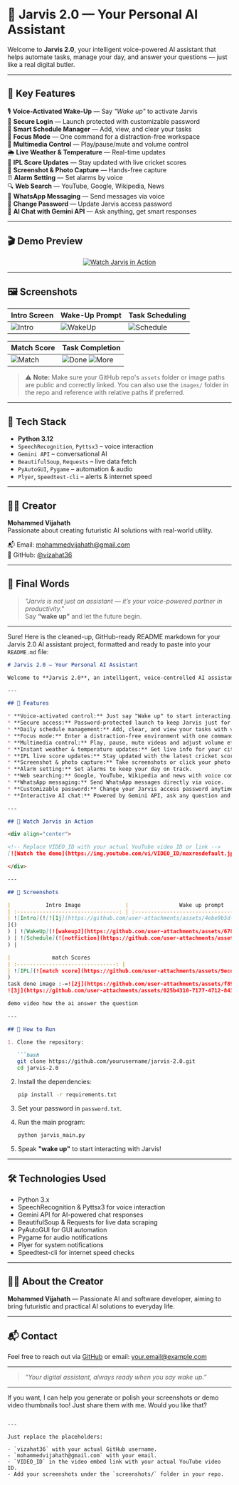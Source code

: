 # 🤖 Jarvis 2.0 — Your Personal AI Assistant

Welcome to **Jarvis 2.0**, your intelligent voice-powered AI assistant that helps automate tasks, manage your day, and answer your questions — just like a real digital butler.

---

## 🚀 Key Features

🎙️ **Voice-Activated Wake-Up** — Say _"Wake up"_ to activate Jarvis  
🔐 **Secure Login** — Launch protected with customizable password  
📆 **Smart Schedule Manager** — Add, view, and clear your tasks  
🎯 **Focus Mode** — One command for a distraction-free workspace  
🎵 **Multimedia Control** — Play/pause/mute and volume control  
🌦️ **Live Weather & Temperature** — Real-time updates  
🏏 **IPL Score Updates** — Stay updated with live cricket scores  
📸 **Screenshot & Photo Capture** — Hands-free capture  
⏰ **Alarm Setting** — Set alarms by voice  
🔍 **Web Search** — YouTube, Google, Wikipedia, News  
💬 **WhatsApp Messaging** — Send messages via voice  
🔁 **Change Password** — Update Jarvis access password  
🤖 **AI Chat with Gemini API** — Ask anything, get smart responses  

---

## 🎬 Demo Preview

<div align="center">

<!-- Replace VIDEO_ID with your actual video ID -->
[![Watch Jarvis in Action](https://img.youtube.com/vi/VIDEO_ID/maxresdefault.jpg)](https://www.youtube.com/watch?v=VIDEO_ID)

</div>

---

## 🖼️ Screenshots

| Intro Screen | Wake-Up Prompt | Task Scheduling |
|--------------|----------------|-----------------|
| ![Intro](https://github.com/vizahat36/jarvis-2.0/assets/4ebe9b5d-c919-4699-a983-5a9baab0d3fb/1j.png) | ![WakeUp](https://github.com/vizahat36/jarvis-2.0/assets/678b5bb9-3397-4147-86e7-c9bd33c2f7d8/wakeupJ.png) | ![Schedule](https://github.com/vizahat36/jarvis-2.0/assets/2c9fddf5-86bf-4924-8436-a2990381a163/notfiction.png) |

| Match Score | Task Completion |
|-------------|------------------|
| ![Match](https://github.com/vizahat36/jarvis-2.0/assets/9ecd9b24-3e97-47f8-8381-7db1b2fe022a/matchscore.png) | ![Done](https://github.com/vizahat36/jarvis-2.0/assets/f89b448b-e236-42bc-b4a5-528e7295a927/2j.png) ![More](https://github.com/vizahat36/jarvis-2.0/assets/025b4310-7177-4712-8433-56252552678d/3j.png) |

> ⚠️ **Note:** Make sure your GitHub repo's `assets` folder or image paths are public and correctly linked. You can also use the `images/` folder in the repo and reference with relative paths if preferred.

---

## 🧠 Tech Stack

- **Python 3.12**
- `SpeechRecognition`, `Pyttsx3` – voice interaction  
- `Gemini API` – conversational AI  
- `BeautifulSoup`, `Requests` – live data fetch  
- `PyAutoGUI`, `Pygame` – automation & audio  
- `Plyer`, `Speedtest-cli` – alerts & internet speed  

---

## 🧑‍💻 Creator

**Mohammed Vijahath**  
Passionate about creating futuristic AI solutions with real-world utility.

📬 Email: [mohammedvijahath@gmail.com](mailto:mohammedvijahath@gmail.com)  
🔗 GitHub: [@vizahat36](https://github.com/vizahat36)

---

## 💬 Final Words

> _"Jarvis is not just an assistant — it’s your voice-powered partner in productivity."_  
> Say **“wake up”** and let the future begin.

---






























Sure! Here is the cleaned-up, GitHub-ready README markdown for your Jarvis 2.0 AI assistant project, formatted and ready to paste into your `README.md` file:

````markdown
# Jarvis 2.0 — Your Personal AI Assistant

Welcome to **Jarvis 2.0**, an intelligent, voice-controlled AI assistant designed to make your daily tasks easier, faster, and fun! Powered by Python and advanced APIs, Jarvis listens, understands, and responds to your commands, acting as your very own digital butler.

---

## 🚀 Features

* **Voice-activated control:** Just say "Wake up" to start interacting.  
* **Secure access:** Password-protected launch to keep Jarvis just for you.  
* **Daily schedule management:** Add, clear, and view your tasks with voice commands.  
* **Focus mode:** Enter a distraction-free environment with one command.  
* **Multimedia control:** Play, pause, mute videos and adjust volume effortlessly.  
* **Instant weather & temperature updates:** Get live info for your city.  
* **IPL live score updates:** Stay updated with the latest cricket scores.  
* **Screenshot & photo capture:** Take screenshots or click your photo hands-free.  
* **Alarm setting:** Set alarms to keep your day on track.  
* **Web searching:** Google, YouTube, Wikipedia and news with voice commands.  
* **WhatsApp messaging:** Send WhatsApp messages directly via voice.  
* **Customizable password:** Change your Jarvis access password anytime.  
* **Interactive AI chat:** Powered by Gemini API, ask any question and get smart answers.

---

## 🎥 Watch Jarvis in Action

<div align="center">

<!-- Replace VIDEO_ID with your actual YouTube video ID or link -->
[![Watch the demo](https://img.youtube.com/vi/VIDEO_ID/maxresdefault.jpg)](https://www.youtube.com/watch?v=VIDEO_ID)

</div>

---

## 📸 Screenshots

|           Intro Image              |                Wake up prompt               |                Schedule tasks            |
| :--------------------------------: | :-----------------------------------------: | :--------------------------------------: |
| ![Intro](![![1j](https://github.com/user-attachments/assets/4ebe9b5d-c919-4699-a983-5a9baab0d3fb)
]()
) | ![WakeUp](![wakeupJ](https://github.com/user-attachments/assets/678b5bb9-3397-4147-86e7-c9bd33c2f7d8)
) | ![Schedule](![notfiction](https://github.com/user-attachments/assets/2c9fddf5-86bf-4924-8436-a2990381a163)
) |

|             match Scores            
| :-------------------------------: | 
| ![IPL](![match score](https://github.com/user-attachments/assets/9ecd9b24-3e97-47f8-8381-7db1b2fe022a)
) 
task done image :-=![2j](https://github.com/user-attachments/assets/f89b448b-e236-42bc-b4a5-528e7295a927)
![3j](https://github.com/user-attachments/assets/025b4310-7177-4712-8433-56252552678d)

demo video how the ai answer the question 

---

## 🔧 How to Run

1. Clone the repository:

   ```bash
   git clone https://github.com/yourusername/jarvis-2.0.git
   cd jarvis-2.0
````

2. Install the dependencies:

   ```bash
   pip install -r requirements.txt
   ```

3. Set your password in `password.txt`.

4. Run the main program:

   ```bash
   python jarvis_main.py
   ```

5. Speak **"wake up"** to start interacting with Jarvis!

---

## 🛠️ Technologies Used

* Python 3.x
* SpeechRecognition & Pyttsx3 for voice interaction
* Gemini API for AI-powered chat responses
* BeautifulSoup & Requests for live data scraping
* PyAutoGUI for GUI automation
* Pygame for audio notifications
* Plyer for system notifications
* Speedtest-cli for internet speed checks

---

## 🙋‍♂️ About the Creator

**Mohammed Vijahath** — Passionate AI and software developer, aiming to bring futuristic and practical AI solutions to everyday life.

---

## 📬 Contact

Feel free to reach out via [GitHub](https://github.com/yourusername) or email: [your.email@example.com](mailto:your.email@example.com)

---

> *“Your digital assistant, always ready when you say wake up.”*

---

If you want, I can help you generate or polish your screenshots or demo video thumbnails too! Just share them with me. Would you like that?

```

---

Just replace the placeholders:

- `vizahat36` with your actual GitHub username.
- `mohammedvijahath@gmail.com` with your email.
- `VIDEO_ID` in the video embed link with your actual YouTube video ID.
- Add your screenshots under the `screenshots/` folder in your repo.


```
